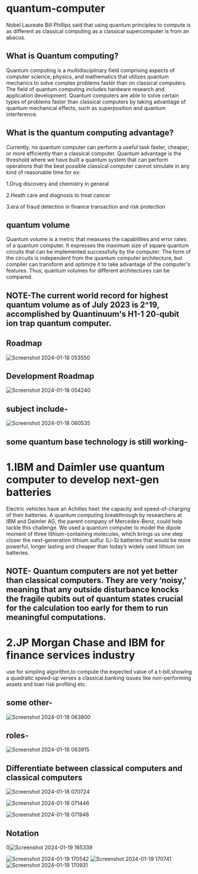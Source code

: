 # quantum-computer

Nobel Laureate Bill Phillips said that using quantum principles to compute is as different as classical computing as a classical supercomputer is from an abacus.

## What is Quantum computing?

Quantum computing is a multidisciplinary field comprising aspects of computer science, physics, and mathematics that utilizes quantum mechanics to solve complex problems faster than on classical computers. The field of quantum computing includes hardware research and application development. Quantum computers are able to solve certain types of problems faster than classical computers by taking advantage of quantum mechanical effects, such as superposition and quantum interference.

## What is the quantum computing advantage?

Currently, no quantum computer can perform a useful task faster, cheaper, or more efficiently than a classical computer. Quantum advantage is the threshold where we have built a quantum system that can perform operations that the best possible classical computer cannot simulate in any kind of reasonable time.for ex:

1.Drug discovery and chemistry in general

2.Heath care and diagnosis to treat cancer

3.era of fraud detection in finance transaction and risk protection

## quantum volume

Quantum volume is a metric that measures the capabilities and error rates of a quantum computer. It expresses the maximum size of square quantum circuits that can be implemented successfully by the computer. The form of the circuits is independent from the quantum computer architecture, but compiler can transform and optimize it to take advantage of the computer's features. Thus, quantum volumes for different architectures can be compared.

## NOTE-The current world record for highest quantum volume as of July 2023 is 2^19, accomplished by Quantinuum's H1-1 20-qubit ion trap quantum computer.

## Roadmap
![Screenshot 2024-01-18 053550](https://github.com/Riyatomar14/research-on-quantum-computer/assets/143107173/4c0967fe-6d28-47f1-844a-b5a5e99060b3)

## Development Roadmap
![Screenshot 2024-01-18 054240](https://github.com/Riyatomar14/research-on-quantum-computer/assets/143107173/2f971fc5-4b28-4422-9f40-0d9239485d00)

## subject include-

![Screenshot 2024-01-18 060535](https://github.com/Riyatomar14/research-on-quantum-computer/assets/143107173/97d0b978-0149-473d-a193-91e088acd8d7)

## some quantum base technology is still working-

# 1.IBM and Daimler use quantum computer to develop next-gen batteries

Electric vehicles have an Achilles heel: the capacity and speed-of-charging of their batteries. A quantum computing breakthrough by researchers at IBM and Daimler AG, the parent company of  Mercedes-Benz, could help tackle this challenge. We used a quantum computer to model the dipole moment of three lithium-containing molecules, which brings us one step closer the next-generation lithium sulfur (Li-S) batteries that would be more powerful, longer lasting and cheaper than today’s widely used lithium ion batteries.

## NOTE- Quantum computers are not yet better than classical computers. They are very ‘noisy,’ meaning that any outside disturbance knocks the fragile qubits out of quantum states crucial for the calculation too early for them to run meaningful computations. 

# 2.JP Morgan Chase and IBM for finance services industry

use for simpling algorithm,to compute the expected value of a t-bill,showing a quadratic speed-up verses a classical.banking issues like non-performing assets and  loan risk profiling etc.

## some other-

![Screenshot 2024-01-18 063800](https://github.com/Riyatomar14/research-on-quantum-computer/assets/143107173/d4caedb1-6710-4671-8c19-a7868c4eafef)

## roles-

![Screenshot 2024-01-18 063915](https://github.com/Riyatomar14/research-on-quantum-computer/assets/143107173/bf2f87a0-6316-43c8-841c-9dbe8b49659f)

## Differentiate between classical computers and classical computers 

![Screenshot 2024-01-18 070724](https://github.com/Riyatomar14/research-on-quantum-computer/assets/143107173/4f6f61b3-1a95-4eca-93b1-3b76163b9928)

![Screenshot 2024-01-18 071446](https://github.com/Riyatomar14/research-on-quantum-computer/assets/143107173/a9129963-e396-4cc1-89aa-e93285f469f7)

![Screenshot 2024-01-18 071948](https://github.com/Riyatomar14/research-on-quantum-computer/assets/143107173/2da7ea24-1b7e-4011-918d-f79bf290c956)

## Notation

0![Screenshot 2024-01-19 165339](https://github.com/Riyatomar14/research-on-quantum-computer/assets/143107173/5bc88f41-7ac7-49f1-90cc-273370b95ac5)



![Screenshot 2024-01-19 170542](https://github.com/Riyatomar14/research-on-quantum-computer/assets/143107173/88b5d1ec-22a5-4a3b-b74b-8bd133bac43f)
![Screenshot 2024-01-19 170741](https://github.com/Riyatomar14/research-on-quantum-computer/assets/143107173/c14c129f-d91c-4753-85f3-86ec8d4a479d)
![Screenshot 2024-01-19 170931](https://github.com/Riyatomar14/research-on-quantum-computer/assets/143107173/7d5c8e03-c357-4a1f-92cb-172b4e14acd6)


























